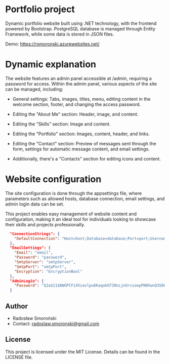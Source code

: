 ﻿# Portfolio project

Dynamic portfolio website built using .NET technology, with the frontend powered by Bootstrap. PostgreSQL database is managed through Entity Framework, while some data is stored in JSON files.

Demo: https://rsmoronski.azurewebsites.net/

# Dynamic explanation
The website features an admin panel accessible at /admin, requiring a password for access. Within the admin panel, various aspects of the site can be managed, including:

- General settings: Tabs, images, titles, menu, editing content in the welcome section, footer, and changing the access password.

- Editing the "About Me" section: Header, image, and content.

- Editing the "Skills" section: Image and content.

- Editing the "Portfolio" section: Images, content, header, and links.

- Editing the "Contact" section: Preview of messages sent through the form, settings for automatic message content, and email settings.
- Additionally, there's a "Contacts" section for editing icons and content.

# Website configuration
The site configuration is done through the appsettings file, where parameters such as allowed hosts, database connection, email settings, and admin login data can be set.

This project enables easy management of website content and configuration, making it an ideal tool for individuals looking to showcase their skills and projects professionally.

```json
  "ConnectionStrings": {
    "DefaultConnection": "Host=host;Database=database;Port=port;Username=username;Password=password"
  },
  "EmailSettings": {
    "Email": "email",
    "Password": "password",
    "SmtpServer": "smtpServer",
    "SmtpPort": "smtpPort",
    "Encryption": "EncryptionBool"
  },
  "AdminLogin": {
    "Password": "$2a$11$8WGPCFiXVzavlpu6KaqakO738nLjnUrvioepPN0VwnQ3SD6SZZKUS" //default password - admin
  }
```

## Author

- Radosław Smoroński
- Contact: radoslaw.smoronski@gmail.com

## License

This project is licensed under the MIT License. Details can be found in the LICENSE file.
